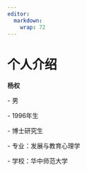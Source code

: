 ```yaml
---
editor: 
  markdown: 
    wrap: 72
---
```


# 个人介绍

**杨权**

\- 男

\- 1996年生

\- 博士研究生

\- 专业：发展与教育心理学

\- 学校：华中师范大学

